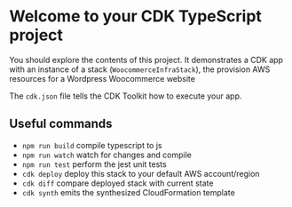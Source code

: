 # Welcome to your CDK TypeScript project

You should explore the contents of this project. It demonstrates a CDK app with an instance of a stack (`WoocommerceInfraStack`), the provision AWS resources for a Wordpress Woocommerce website

The `cdk.json` file tells the CDK Toolkit how to execute your app.

## Useful commands

* `npm run build`   compile typescript to js
* `npm run watch`   watch for changes and compile
* `npm run test`    perform the jest unit tests
* `cdk deploy`      deploy this stack to your default AWS account/region
* `cdk diff`        compare deployed stack with current state
* `cdk synth`       emits the synthesized CloudFormation template
